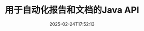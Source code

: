 ---
############################# Static ############################
layout: "landing"
date: 2025-02-24T17:52:13
draft: false

lang: zh
product: "Assembly"
product_tag: "assembly"
platform: "Java"
platform_tag: "java"

############################# Drop-down ############################
supported_platforms:
  items:
    # supported_platforms loop
    - title: ".NET"
      tag: "net"
    # supported_platforms loop
    - title: "Java"
      tag: "java"
    # supported_platforms loop
    - title: "Node.js"
      tag: "nodejs-java"

############################# Head ############################
head_title: "Java库用于文档创建、自动化和报告"
head_description: "Java库用于自动化文档创建和生成报告。使用自定义模板创建PDF、Word、Excel、PPTX、HTML和电子邮件文档。"

############################# Header ############################
title: "用于自动化报告和文档的Java API"
description: "通过将数据与模板合并简化Java中的报告生成。"
words:
  for: "用于"

actions:
  main: "通过Maven获取试用版"
  main_link: "https://releases.groupdocs.com/java/repo/com/groupdocs/groupdocs-assembly/"
  alt: "许可"
  alt_link: "https://purchase.groupdocs.com/pricing/assembly/java/"
  title: "准备开始吗？"
  description: "免费试用GroupDocs.Assembly的功能或请求许可证。"

release:
  title: "版本 {0} 已发布"
  notes: "查看新功能"
  downloads: "下载"
  link: "https://releases.groupdocs.com/assembly/java/"

code:
  title: "使用Java在DOCX中生成图表"
  more: "更多示例"
  more_link: "https://github.com/groupdocs-assembly/GroupDocs.Assembly-for-Java/"
  install_title : "Maven XML"
  install: |
    <dependency>
      <groupId>com.groupdocs</groupId>
      <artifactId>groupdocs-assembly</artifactId>
      <version>{0}</version>
    </dependency>
  content: |
    ```java {style=abap}
    // 主模板的路径
    String template = "chart_template.docx";

    // 从源中检索管理者的生产力数据
    DocumentTable data_table = 
        new DocumentTable("Managers.json", 1);

    // 创建一个包含数据的 DataSourceInfo 实例
    DataSourceInfo data 
        = new DataSourceInfo(data_table, "managers");

    // 使用另一个 DataSourceInfo 设置图表颜色
    DataSourceInfo design = 
        new DataSourceInfo("red", "color");

    // 用数据填充模板并保存到输出
    DocumentAssembler asm = new DocumentAssembler();
    asm.assembleDocument(template, "result.docx", data, design);
    ```

############################# Overview ############################
overview:
  enable: true
  title: "GroupDocs.Assembly 概述"
  description: "一个旨在自动化文档创建和无缝数据集成的Java库。"
  features:
    # feature loop
    - title: "使用Java将业务数据合并到模板"
      content: "轻松创建专业报告，通过使用GroupDocs.Assembly for Java将JSON、XML或其他源的数据嵌入到预设计的模板中。"

    # feature loop
    - title: "处理嵌入对象"
      content: "使用来自外部源的数据自动填充文档中的表格、图表和图示等元素。"

    # feature loop
    - title: "高级自定义"
      content: "GroupDocs.Assembly for Java 提供灵活的功能，如生成条形码、通过URL提取在线数据和以不同格式导出输出。"

############################# Platforms ############################
platforms:
  enable: true
  title: "平台独立性"
  description: "GroupDocs.Assembly for Java 与流行的操作系统、开发框架和包管理器无缝协作。"
  items:
    # platform loop
    - title: "Amazon"
      image: "amazon"
    # platform loop
    - title: "Docker"
      image: "docker"
    # platform loop
    - title: "Azure"
      image: "azure"
    # platform loop
    - title: "Eclipse"
      image: "eclipse"
    # platform loop
    - title: "IntelliJ"
      image: "intellij"
    # platform loop
    - title: "Windows"
      image: "windows"
    # platform loop
    - title: "Linux"
      image: "linux"
    # platform loop
    - title: "Maven"
      image: "maven"

############################# File formats ############################
formats:
  enable: true
  title: "支持的文件格式"
  description: |
    GroupDocs.Assembly for Java 支持广泛的[文档格式](https://docs.groupdocs.com/assembly/java/supported-document-formats/)。
  groups:
    # group loop
    - color: "green"
      content: |
        ### Microsoft Office 格式
        * **Word:**  DOCX, DOC, DOCM, DOT, DOTX, DOTM, RTF, WordprocessingML
        * **Excel:** XLSX, XLS, XLSM, XLSB, XLTM, XLT, XLTM, XLTX, SpreadsheetML
        * **PowerPoint:** PPT, PPTX, PPTM, PPS, PPSX, PPSM, POTM, POTX
    # group loop
    - color: "blue"
      content: |
        ### 图像及其他格式
        * **可移植:** PDF
        * **图像:** SVG, TIFF
        * **其他办公格式:** ODT, OTT, OTS, ODS, ODP, OTP
      # group loop
    - color: "red"
      content: |
        ### 其他格式
        * **网络:** HTML, MHTML
        * **电子邮件:** EML, MSG, EMLX
        * **其他:** EPUB, MD

############################# Features ############################
features:
  enable: true
  title: "GroupDocs.Assembly 的关键能力"
  description: "使用先进的数据处理创建专业文档和报告。"

  items:
    # feature loop
    - icon: "preview"
      title: "可视数据元素"
      content: "在文档中直接添加和格式化图表、表格、图像和列表等元素。"

    # feature loop
    - icon: "manipulate"
      title: "数据转换"
      content: "使用公式、排序和其他工具有效地组织和展示数据。"

    # feature loop
    - icon: "two_pages"
      title: "支持多种格式"
      content: "轻松处理常用文件类型，无论是模板还是输出文件。"

    # feature loop
    - icon: "document_settings"
      title: "增强的模板格式设置"
      content: "使用数字、字母和其他高级格式选项自定义模板。"

    # feature loop
    - icon: "text"
      title: "动态条形码生成"
      content: "迅速在需要时创建和插入条形码图像。"

    # feature loop
    - icon: "add"
      title: "灵活的文本样式"
      content: "在模板中应用文本转换，如大写、小写、首字母大写或其他样式。"

    # feature loop
    - icon: "manipulate"
      title: "导入外部内容"
      content: "在生成文档时动态嵌入来自外部文件的内容。"

    # feature loop
    - icon: "convert"
      title: "以多种格式导出"
      content: "使用指定的扩展名或配置保存最终文档。"

    # feature loop
    - icon: "update"
      title: "动态媒体嵌入"
      content: "在文档创建过程中使用Base64编码的数据插入图像或其他内容。"

############################# Code samples ############################
code_samples:
  enable: true
  title: "代码示例"
  description: "探索GroupDocs.Assembly常见任务的示例代码。"
  items:
    # code sample loop
    - title: "在Word中创建项目符号列表"
      content: |
        了解如何在Word文档中添加[项目符号列表](https://docs.groupdocs.com/assembly/java/bulleted-list-in-word-processing-document/)，以组织数据表示。 此示例展示如何使用GroupDocs.Assembly在Word中生成列表。
        {{< landing/code title="在Word中创建项目符号列表">}}
        ```java {style=abap}
        // 在文档页面插入此模板：
        // 管理者的绩效指标
        // . <<foreach [in products]>><<[ProductName]>>
        // <</foreach>>

        // 指定模板路径
        String template = "Bulleted List Template.docx";

        // 设置输出文件路径
        String result = "Result Report.docx"

        // 从JSON源中检索管理者的数据
        JsonDataSource dataSource = new JsonDataSource("Report data.json");
        DataSourceInfo data = new DataSourceInfo(dataSource, "managers")

        // 生成填充数据的报告
        DocumentAssembler assembler = new DocumentAssembler();
        assembler.assembleDocument(template, result, data);
        ```
        {{< /landing/code >}}
    # code sample loop
    - title: "在PPTX中创建饼图"
      content: |
        使用模板和XML将[饼图](https://docs.groupdocs.com/assembly/java/pie-chart-in-presentation-document/)添加到您的演示文稿中。 通过包含饼图以可视化数据，让您的报告更具吸引力。
        {{< landing/code title="在PPTX中创建饼图">}}
        ```java {style=abap}   
        // 将图表标题模板添加到演示文稿中：
        // 客户的收入 <<foreach [in customers]>> 
        // <<x [CustomerName]>>

        // 还要包括图表数据模板：
        // Total Order Price<<foreach [in customers]>> 
        // <<x [CustomerName]>>

        // 指定图表模板路径
        String template = "Pie Chart Template.pptx";

        // 设置输出文件路径
        String result = "Result Report.pptx"

        // 从XML源中检索客户的数据
        JsonDataSource dataSource = new JsonDataSource("Chart data.xml");
        DataSourceInfo data = new DataSourceInfo(dataSource, "customers")

        // 生成图表并保存结果
        DocumentAssembler assembler = new DocumentAssembler();
        assembler.assembleDocument(template, result, data);
        ```
        {{< /landing/code >}}

---